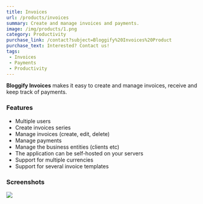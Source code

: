 ```yaml
---
title: Invoices
url: /products/invoices
summary: Create and manage invoices and payments.
image: /img/products/1.png
category: Productivity
purchase_link: /contact?subject=Bloggify%20Invoices%20Product
purchase_text: Interested? Contact us!
tags:
 - Invoices
 - Payments
 - Productivity
---
```


**Bloggify Invoices** makes it easy to create and manage invoices,
receive and keep track of payments.

### Features

 - Multiple users
 - Create invoices series
 - Manage invoices (create, edit, delete)
 - Manage payments
 - Manage the business entities (clients etc)
 - The application can be self-hosted on your servers
 - Support for multiple currencies
 - Support for several invoice templates

### Screenshots

![](/products/1/1.png)
